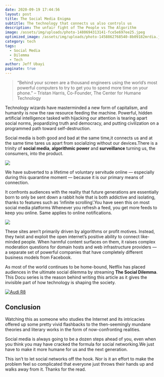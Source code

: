 ```yaml
---
date: 2020-09-19 17:44:56
layout: post
title: The Social Media Enigma
subtitle: The technology that connects us also controls us
description: The unfair fight of The People vs The Algorithm
image: /assets/img/uploads/photo-1480694313141-fce5e697ee25.jpeg
optimized_image: /assets/img/uploads/photo-1458862768540-8b09182mrdia.jpeg
category: tech
tags:
  - Social Media
  - Dilemma
  - Tech
author: Jeff Ubayi
paginate: true
---
```


>“Behind your screen are a thousand engineers using the world’s most powerful computers to try to get you to spend more time on your phone.”
–  Tristan Harris, Co-Founder, The Center for Humane Technology

Technology wizards have masterminded a new form of capitalism, and humanity is now the raw resource feeding the machine. Powerful, hidden artificial intelligence tasked with hijacking our attention is tearing apart social norms, jeopardizing truth and democracy, and putting civilization on a programmed path toward self-destruction.

Social media is both good and bad at the same time,it connects us and at the same time tares us apart from socializing without our devices.There is a trinity of **social media**, **algorithmic power** and **surveillance** turning us, the consumers, into the product.

![](https://images.unsplash.com/photo-1573152143286-0c422b4d2175?ixlib=rb-1.2.1&ixid=eyJhcHBfaWQiOjEyMDd9&auto=format&fit=crop&w=750&q=80)

We have subverted to a lifetime of voluntary servitude online — especially during this quarantine moment — because it is our primary means of connection. 

It confronts audiences with the reality that future generations are essentially born to only be sent down a rabbit hole that is both addictive and isolating, thanks to features such as ‘infinite scrolling’.You have seen this on most social media platforms Whenever you refresh a feed, you get more feeds to keep you online.
Same applies to online notifications.

![](https://images.unsplash.com/photo-1600096194534-95cf5ece04cf?ixlib=rb-1.2.1&ixid=eyJhcHBfaWQiOjc5NjV9&auto=format&fit=crop&w=500&q=60)

These sites aren’t primarily driven by algorithms or profit motives. Instead, they twist and exploit the open internet’s positive ability to connect like-minded people. When harmful content surfaces on them, it raises complex moderation questions for domain hosts and web infrastructure providers — a separate set of powerful companies that have completely different business models from Facebook.

As most of the world continues to be home-bound, Netflix has placed audiences in the ultimate social dilemma by streaming **The Social Dilemma**. This Docu series is the reason behind writing this article as it gives the invisible part of how technology is shaping the society.

[![Audi R8](http://img.youtube.com/vi/4dqNWkqF62o/0.jpg)](https://www.youtube.com/watch?v=4dqNWkqF62o "social Dillema")

## Conclusion
Watching this as someone who studies the Internet and its intricacies offered up some pretty vivid flashbacks to the then-seemingly mundane theories and literary works in the form of now-confronting realities.

Social media is always going to be a dozen steps ahead of you, even when you think you may have cracked the formula for social networking.We just have to make it more humane for us and the next generation.

This isn’t to let social networks off the hook. Nor is it an effort to make the problem feel so complicated that everyone just throws their hands up and walks away from it.
Thanks for the read.

